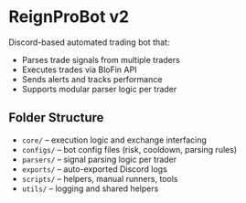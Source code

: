 # ReignProBot v2

Discord-based automated trading bot that:
- Parses trade signals from multiple traders
- Executes trades via BloFin API
- Sends alerts and tracks performance
- Supports modular parser logic per trader

## Folder Structure
- `core/` – execution logic and exchange interfacing
- `configs/` – bot config files (risk, cooldown, parsing rules)
- `parsers/` – signal parsing logic per trader
- `exports/` – auto-exported Discord logs
- `scripts/` – helpers, manual runners, tools
- `utils/` – logging and shared helpers
